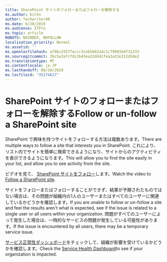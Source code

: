 ```yaml
---
title: SharePoint サイトのフォローまたはフォローを解除する
ms.author: kirks
author: Techwriter40
ms.date: 6/20/2019
ms.audience: ITPro
ms.topic: article
ROBOTS: NOINDEX, NOFOLLOW
localization_priority: Normal
ms.assetid: ''
ms.openlocfilehash: a79bc2557feccc3ceb5b02a4c1c79093ddf31233
ms.sourcegitcommit: 2bc5a3a7cfdc2b43ea22dd41fea1a13e312d5de2
ms.translationtype: MT
ms.contentlocale: ja-JP
ms.lasthandoff: 06/20/2019
ms.locfileid: "35174617"
---
```

# <a name="follow-or-un-follow-a-sharepoint-site"></a><span data-ttu-id="13b2a-102">SharePoint サイトのフォローまたはフォローを解除する</span><span class="sxs-lookup"><span data-stu-id="13b2a-102">Follow or un-follow a SharePoint site</span></span>

<span data-ttu-id="13b2a-103">SharePoint で興味を持つサイトをフォローする方法は複数あります。</span><span class="sxs-lookup"><span data-stu-id="13b2a-103">There are multiple ways to follow a site that interests you in SharePoint.</span></span> <span data-ttu-id="13b2a-104">これにより、リスト内でサイトを簡単に検索できるようになり、サイトからのアクティビティを表示できるようになります。</span><span class="sxs-lookup"><span data-stu-id="13b2a-104">This will allow you to find the site easily in your list, and allow you to see activity from the site.</span></span> 

<span data-ttu-id="13b2a-105">ビデオを見て、 [SharePoint サイトをフォロー](https://support.office.com/en-us/article/Video-Follow-a-SharePoint-site-33DB6FA5-9528-45D7-BCC7-F9C1FAAACAE0)します。</span><span class="sxs-lookup"><span data-stu-id="13b2a-105">Watch the video to [Follow a SharePoint site](https://support.office.com/en-us/article/Video-Follow-a-SharePoint-site-33DB6FA5-9528-45D7-BCC7-F9C1FAAACAE0).</span></span> 

<span data-ttu-id="13b2a-106">サイトをフォローまたはフォローすることができず、結果が予期されたものではない場合は、その問題が組織内の1人のユーザーまたはすべてのユーザーに関連しているかどうかを確認します。</span><span class="sxs-lookup"><span data-stu-id="13b2a-106">If you are unable to follow or un-follow a site and feel the results aren't what is expected, see if the issue is related to a single user or all users within your organization.</span></span> <span data-ttu-id="13b2a-107">問題がすべてのユーザーによって発生した場合は、一時的なサービスの問題が発生している可能性があります。</span><span class="sxs-lookup"><span data-stu-id="13b2a-107">If the issue is encountered by all users, there may be a temporary service issue.</span></span> 

<span data-ttu-id="13b2a-108">[サービス正常性ダッシュボード](https://admin.microsoft.com/AdminPortal/Home#/servicehealth)をチェックして、組織が影響を受けているかどうかを確認します。</span><span class="sxs-lookup"><span data-stu-id="13b2a-108">Check the [Service Health Dashboard](https://admin.microsoft.com/AdminPortal/Home#/servicehealth)to see if your organization is impacted.</span></span>

